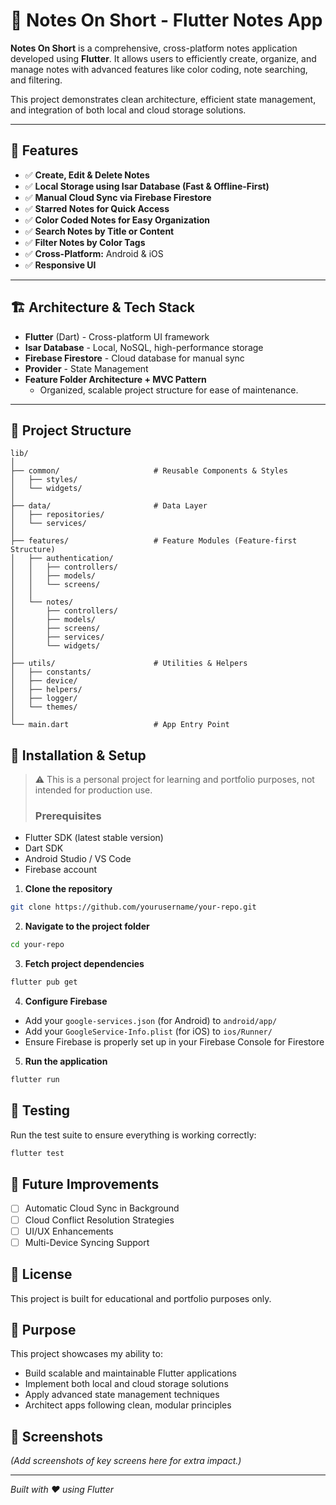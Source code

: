 # 📝 Notes On Short - Flutter Notes App

**Notes On Short** is a comprehensive, cross-platform notes application developed using **Flutter**. It allows users to efficiently create, organize, and manage notes with advanced features like color coding, note searching, and filtering.

This project demonstrates clean architecture, efficient state management, and integration of both local and cloud storage solutions.

---

## 🚀 Features
- ✅ **Create, Edit & Delete Notes**
- ✅ **Local Storage using Isar Database (Fast & Offline-First)**
- ✅ **Manual Cloud Sync via Firebase Firestore**
- ✅ **Starred Notes for Quick Access**
- ✅ **Color Coded Notes for Easy Organization**
- ✅ **Search Notes by Title or Content**
- ✅ **Filter Notes by Color Tags**
- ✅ **Cross-Platform:** Android & iOS
- ✅ **Responsive UI**

---

## 🏗️ Architecture & Tech Stack
- **Flutter** (Dart) - Cross-platform UI framework
- **Isar Database** - Local, NoSQL, high-performance storage
- **Firebase Firestore** - Cloud database for manual sync
- **Provider** - State Management
- **Feature Folder Architecture + MVC Pattern**
  - Organized, scalable project structure for ease of maintenance.

---

## 📂 Project Structure

```plaintext
lib/
│
├── common/                     # Reusable Components & Styles
│   ├── styles/
│   └── widgets/
│
├── data/                       # Data Layer
│   ├── repositories/
│   └── services/
│
├── features/                   # Feature Modules (Feature-first Structure)
│   ├── authentication/
│   │   ├── controllers/
│   │   ├── models/
│   │   └── screens/
│   │
│   └── notes/
│       ├── controllers/
│       ├── models/
│       ├── screens/
│       ├── services/
│       └── widgets/
│
├── utils/                      # Utilities & Helpers
│   ├── constants/
│   ├── device/
│   ├── helpers/
│   ├── logger/
│   └── themes/
│
└── main.dart                   # App Entry Point

```

## 📲 Installation & Setup
> ⚠️ This is a personal project for learning and portfolio purposes, not intended for production use.
> ### Prerequisites

- Flutter SDK (latest stable version)
- Dart SDK
- Android Studio / VS Code
- Firebase account

1. **Clone the repository**
```bash
git clone https://github.com/yourusername/your-repo.git
```

2. **Navigate to the project folder**
```bash
cd your-repo
```

3. **Fetch project dependencies**
```bash
flutter pub get
```

4. **Configure Firebase**
- Add your `google-services.json` (for Android) to `android/app/`
- Add your `GoogleService-Info.plist` (for iOS) to `ios/Runner/`
- Ensure Firebase is properly set up in your Firebase Console for Firestore

5. **Run the application**
```bash
flutter run
```

## 🧪 Testing

Run the test suite to ensure everything is working correctly:

```bash
flutter test
```

## 🌱 Future Improvements

- [ ] Automatic Cloud Sync in Background
- [ ] Cloud Conflict Resolution Strategies
- [ ] UI/UX Enhancements
- [ ] Multi-Device Syncing Support

## 📜 License

This project is built for educational and portfolio purposes only.

## 🎯 Purpose

This project showcases my ability to:

- Build scalable and maintainable Flutter applications
- Implement both local and cloud storage solutions
- Apply advanced state management techniques
- Architect apps following clean, modular principles

## 📸 Screenshots

*(Add screenshots of key screens here for extra impact.)*

---

*Built with ❤️ using Flutter*



